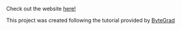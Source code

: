 Check out the website [here!](https://portfolio-project-bianca.vercel.app/)


This project was created following the tutorial provided by [ByteGrad](https://www.youtube.com/watch?v=sUKptmUVIBM&t=1696s)
